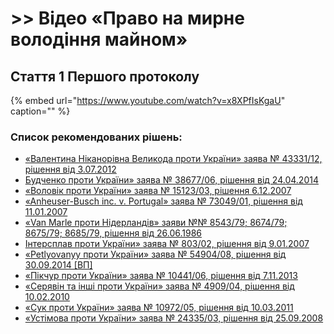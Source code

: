 # &gt;&gt; Відео «Право на мирне володіння майном»

## Стаття 1 Першого протоколу

{% embed url="https://www.youtube.com/watch?v=x8XPfIsKgaU" caption="" %}

### Список рекомендованих рішень:

* [«Валентина Ніканорівна Великода проти України» заява № 43331/12, рішення від 3.07.2012](https://github.com/EducationalEra/hrights/tree/67057adc23fbbfd4d88cc2a683efeb2c75039fa3/3/pdf/Velykoda_v._Ukraine.pdf)
* [Будченко проти України» заява № 38677/06, рішення від 24.04.2014](https://github.com/EducationalEra/hrights/tree/67057adc23fbbfd4d88cc2a683efeb2c75039fa3/3/pdf/Budchenko_v._Ukraine.pdf)
* [«Воловік проти України» заява № 15123/03, рішення 6.12.2007](https://github.com/EducationalEra/hrights/tree/67057adc23fbbfd4d88cc2a683efeb2c75039fa3/3/pdf/Volovik_v._Ukraine.pdf)
* [«Anheuser-Busch inc. v. Portugal» заява № 73049/01, рішення від 11.01.2007](https://github.com/EducationalEra/hrights/tree/67057adc23fbbfd4d88cc2a683efeb2c75039fa3/3/pdf/Anheuser-Busch_inc_v._Portugal.pdf)
* [«Van Marle проти Нідерландів» заяви №№ 8543/79; 8674/79; 8675/79; 8685/79, рішення від 26.06.1986](https://github.com/EducationalEra/hrights/tree/67057adc23fbbfd4d88cc2a683efeb2c75039fa3/3/pdf/Van_Marle_v._Netherlands.pdf)
* [Інтерсплав проти України» заява № 803/02, рішення від 9.01.2007](https://github.com/EducationalEra/hrights/tree/67057adc23fbbfd4d88cc2a683efeb2c75039fa3/3/pdf/Intersplav__v._Ukraine.pdf)
* [«Petlyovanyy проти України» заява № 54904/08, рішення від 30.09.2014 \[ВП\]](https://github.com/EducationalEra/hrights/tree/67057adc23fbbfd4d88cc2a683efeb2c75039fa3/3/pdf/Petlyovanyy_v._Ukraine.pdf)
* [«Пікчур проти України» заява № 10441/06, рішення від 7.11.2013](https://github.com/EducationalEra/hrights/tree/67057adc23fbbfd4d88cc2a683efeb2c75039fa3/3/pdf/Pikchur_v._Ukraine.pdf)
* [«Серявін та інші проти України» заява № 4909/04, рішення від 10.02.2010](https://github.com/EducationalEra/hrights/tree/67057adc23fbbfd4d88cc2a683efeb2c75039fa3/3/pdf/Seryavin_v._Ukraine.pdf)
* [«Сук проти України» заява № 10972/05, рішення від 10.03.2011](https://github.com/EducationalEra/hrights/tree/67057adc23fbbfd4d88cc2a683efeb2c75039fa3/3/pdf/Suk_v._Ukraine.pdf)
* [«Устімова проти України» заява № 24335/03, рішення від 25.09.2008](https://github.com/EducationalEra/hrights/tree/67057adc23fbbfd4d88cc2a683efeb2c75039fa3/3/pdf/Ustimova_v._Ukraine.pdf)


